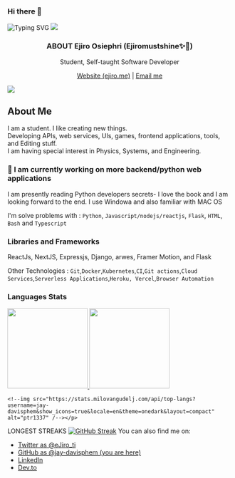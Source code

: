 ### Hi there 👋
![Typing SVG](https://readme-typing-svg.herokuapp.com?lines=Hello%2C+I+am+Ejiro%20Osiephri)
![](https://hit.yhype.me/github/profile?user_id=57117270)
<p align="center">
  <h3 align="center">ABOUT Ejiro Osiephri (Ejiromustshine✨🖤)</h3>
  
  <p align="center">
    Student, Self-taught Software Developer
    <br />
      
  <p align="center">
      <a href="https://davidoluwafemi.vercel.app" target="_blank">
      Website (ejiro.me)</a> | <a href="mailto:osiephriejiro765@gmail.com">Email me</a> <br>
      
</p>
</p>

![](https://komarev.com/ghpvc/?username=EjiroOsiephri)

## About Me
I am a student. I like creating new things.<br>
Developing APIs, web services, UIs, games, frontend applications, tools, and Editing stuff. <br>
I am having special interest in Physics, Systems, and Engineering.<br>

### 🍎 I am currently working on more backend/python web applications<br>
I am presently reading Python developers secrets- I love the book and I am looking forward to the end.
I use Windowa and also familiar with MAC OS

I'm solve problems with : `Python`, `Javascript/nodejs/reactjs`, `Flask`, `HTML`, `Bash` and `Typescript`

### Libraries and Frameworks
ReactJs, NextJS, Expressjs, Django, arwes, Framer Motion, and Flask


Other Technologies : `Git`,`Docker`,`Kubernetes`,`CI`,`Git actions`,`Cloud Services`,`Serverless Applications`,`Heroku, Vercel`,`Browser Automation`
<p>
   
 ### Languages Stats
  <a href="https://github.com/EjiroOsiephri">
  <img height="180em" src="https://github-readme-stats-git-masterrstaa-rickstaa.vercel.app/api?username=EjiroOsiephri&show_icons=true&theme=midnight-purple&include_all_commits=true&count_private=true"/> <img height="180em" src="https://github-readme-stats-git-masterrstaa-rickstaa.vercel.app/api/top-langs/?username=EjiroOsiephri&layout=compact&langs_count=7&theme=midnight-purple"/></a>

    <!--img src="https://stats.milovangudelj.com/api/top-langs?username=jay-davisphem&show_icons=true&locale=en&theme=onedark&layout=compact" alt="ptr1337" /--></p>
LONGEST STREAKS
[![GitHub Streak](http://github-readme-streak-stats.herokuapp.com?user=bovage&theme=blueberry&date_format=M%20j%5B%2C%20Y%5D)](https://git.io/streak-stats)
You can also find me on:
* [Twitter as @eJiro_ti](https://twitter.com/ejiro_ti)
* [GitHub as @jay-davisphem (you are here)](https://github.com/EjiroOsiephri)
* [LinkedIn](https://linkedin.com/in/EjiroOsiephri)
* [Dev.to](https://dev.to/EjiroOsiephri)
